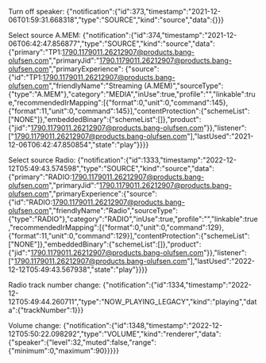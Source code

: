 Turn off speaker: {"notification":{"id":373,"timestamp":"2021-12-06T01:59:31.668318","type":"SOURCE","kind":"source","data":{}}}

Select source A.MEM:
{"notification":{"id":374,"timestamp":"2021-12-06T06:42:47.856877","type":"SOURCE","kind":"source","data":
{"primary":"TP1:1790.1179011.26212907@products.bang-olufsen.com","primaryJid":"1790.1179011.26212907@products.bang-olufsen.com","primaryExperience":
{"source":
{"id":"TP1:1790.1179011.26212907@products.bang-olufsen.com","friendlyName":"Streaming (A.MEM)","sourceType":{"type":"A.MEM"},"category":"MEDIA","inUse":true,"profile":"","linkable":true,"recommendedIrMapping":[{"format":0,"unit":0,"command":145},{"format":11,"unit":0,"command":145}],"contentProtection":{"schemeList":["NONE"]},"embeddedBinary":{"schemeList":[]},"product":{"jid":"1790.1179011.26212907@products.bang-olufsen.com"}},"listener":["1790.1179011.26212907@products.bang-olufsen.com"],"lastUsed":"2021-12-06T06:42:47.850854","state":"play"}}}}

Select source Radio:
{"notification":{"id":1333,"timestamp":"2022-12-12T05:49:43.574598","type":"SOURCE","kind":"source","data":{"primary":"RADIO:1790.1179011.26212907@products.bang-olufsen.com","primaryJid":"1790.1179011.26212907@products.bang-olufsen.com","primaryExperience":{"source":{"id":"RADIO:1790.1179011.26212907@products.bang-olufsen.com","friendlyName":"Radio","sourceType":{"type":"RADIO"},"category":"RADIO","inUse":true,"profile":"","linkable":true,"recommendedIrMapping":[{"format":0,"unit":0,"command":129},{"format":11,"unit":0,"command":129}],"contentProtection":{"schemeList":["NONE"]},"embeddedBinary":{"schemeList":[]},"product":{"jid":"1790.1179011.26212907@products.bang-olufsen.com"}},"listener":["1790.1179011.26212907@products.bang-olufsen.com"],"lastUsed":"2022-12-12T05:49:43.567938","state":"play"}}}}


Radio track number change:
{"notification":{"id":1334,"timestamp":"2022-12-12T05:49:44.260711","type":"NOW_PLAYING_LEGACY","kind":"playing","data":{"trackNumber":1}}}

Volume change:
{"notification":{"id":1348,"timestamp":"2022-12-12T05:50:22.098292","type":"VOLUME","kind":"renderer","data":{"speaker":{"level":32,"muted":false,"range":{"minimum":0,"maximum":90}}}}}


